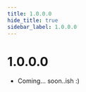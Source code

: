 ```yaml
---
title: 1.0.0.0
hide_title: true
sidebar_label: 1.0.0.0
---
```


# 1.0.0.0

- Coming... soon..ish :)
